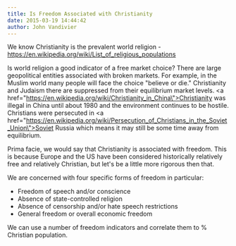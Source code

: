 ```yaml
---
title: Is Freedom Associated with Christianity
date: 2015-03-19 14:44:42
author: John Vandivier
---
```




We know Christianity is the prevalent world religion - https://en.wikipedia.org/wiki/List_of_religious_populations

Is world religion a good indicator of a free market choice? There are large geopolitical entities associated with broken markets. For example, in the Muslim world many people will face the choice \"believe or die.\" Christianity and Judaism there are suppressed from their equilibrium market levels. <a href=\"https://en.wikipedia.org/wiki/Christianity_in_China\">Christianity was illegal in China</a> until about 1980 and the environment continues to be hostile. Christians were persecuted in <a href=\"https://en.wikipedia.org/wiki/Persecution_of_Christians_in_the_Soviet_Union\">Soviet Russia</a> which means it may still be some time away from equilibrium.

Prima facie, we would say that Christianity is associated with freedom. This is because Europe and the US have been considered historically relatively free and relatively Christian, but let's be a little more rigorous then that.

We are concerned with four specific forms of freedom in particular:
<ul>
	<li>Freedom of speech and/or conscience</li>
	<li>Absence of state-controlled religion</li>
	<li>Absence of censorship and/or hate speech restrictions</li>
	<li>General freedom or overall economic freedom</li>
</ul>
We can use a number of freedom indicators and correlate them to % Christian population.